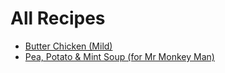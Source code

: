 # All Recipes

- [Butter Chicken (Mild)](uncategorised/butter-chicken-mild.md)
- [Pea, Potato & Mint Soup (for Mr Monkey Man)](uncategorised/pea-potato-and-mint-soup-for-mr-monkey-man.md)
